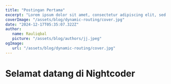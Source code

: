 ```yaml
---
title: "Postingan Pertama"
excerpt: "Lorem ipsum dolor sit amet, consectetur adipiscing elit, sed do eiusmod tempor incididunt ut labore et dolore magna aliqua. Praesent elementum facilisis leo vel fringilla est ullamcorper eget. At imperdiet dui accumsan sit amet nulla facilities morbi tempus."
coverImage: "/assets/blog/dynamic-routing/cover.jpg"
date: "2024-12-17T05:35:07.322Z"
author:
   name: Rauliqbal
   picture: "/assets/blog/authors/jj.jpeg"
ogImage:
   url: "/assets/blog/dynamic-routing/cover.jpg"
---
```


# Selamat datang di Nightcoder
